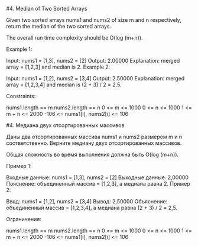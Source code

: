 #4. Median of Two Sorted Arrays

Given two sorted arrays nums1 and nums2 of size m and n respectively, return the median of the two sorted arrays.

The overall run time complexity should be O(log (m+n)).

Example 1:

Input: nums1 = [1,3], nums2 = [2]
Output: 2.00000
Explanation: merged array = [1,2,3] and median is 2.
Example 2:

Input: nums1 = [1,2], nums2 = [3,4]
Output: 2.50000
Explanation: merged array = [1,2,3,4] and median is (2 + 3) / 2 = 2.5.

Constraints:

nums1.length == m
nums2.length == n
0 <= m <= 1000
0 <= n <= 1000
1 <= m + n <= 2000
-106 <= nums1[i], nums2[i] <= 106

#4. Медиана двух отсортированных массивов

Даны два отсортированных массива nums1 и nums2 размером m и n соответственно. Верните медиану двух отсортированных массивов.

Общая сложность во время выполнения должна быть O(log (m+n)).

Пример 1:

Входные данные: nums1 = [1,3], nums2 = [2]
Выходные данные: 2,00000
Пояснение: объединенный массив = [1,2,3], а медиана равна 2.
Пример 2:

Ввод: nums1 = [1,2], nums2 = [3,4]
Вывод: 2,50000
Объяснение: объединенный массив = [1,2,3,4], а медиана равна (2 + 3) / 2 = 2,5.

Ограничения:

nums1.length == m
nums2.length == n
0 <= m <= 1000
0 <= n <= 1000
1 <= m + n <= 2000
-106 <= nums1[i], nums2[i] <= 106